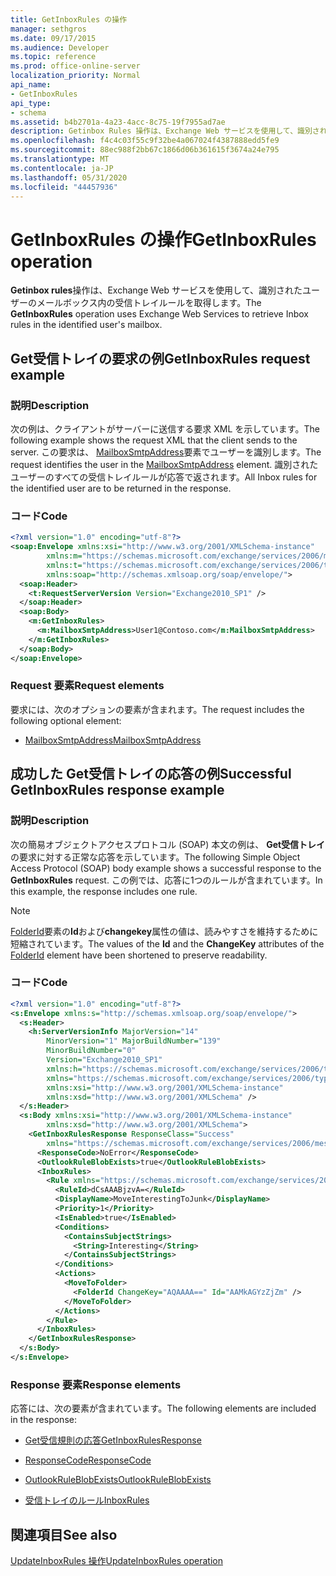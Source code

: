 ```yaml
---
title: GetInboxRules の操作
manager: sethgros
ms.date: 09/17/2015
ms.audience: Developer
ms.topic: reference
ms.prod: office-online-server
localization_priority: Normal
api_name:
- GetInboxRules
api_type:
- schema
ms.assetid: b4b2701a-4a23-4acc-8c75-19f7955ad7ae
description: Getinbox Rules 操作は、Exchange Web サービスを使用して、識別されたユーザーのメールボックス内の受信トレイルールを取得します。
ms.openlocfilehash: f4c4c03f55c9f32be4a067024f4387888edd5fe9
ms.sourcegitcommit: 88ec988f2bb67c1866d06b361615f3674a24e795
ms.translationtype: MT
ms.contentlocale: ja-JP
ms.lasthandoff: 05/31/2020
ms.locfileid: "44457936"
---
```

# <a name="getinboxrules-operation"></a><span data-ttu-id="92f74-103">GetInboxRules の操作</span><span class="sxs-lookup"><span data-stu-id="92f74-103">GetInboxRules operation</span></span>

<span data-ttu-id="92f74-104">**Getinbox rules**操作は、Exchange Web サービスを使用して、識別されたユーザーのメールボックス内の受信トレイルールを取得します。</span><span class="sxs-lookup"><span data-stu-id="92f74-104">The **GetInboxRules** operation uses Exchange Web Services to retrieve Inbox rules in the identified user's mailbox.</span></span> 
  
## <a name="getinboxrules-request-example"></a><span data-ttu-id="92f74-105">Get受信トレイの要求の例</span><span class="sxs-lookup"><span data-stu-id="92f74-105">GetInboxRules request example</span></span>

### <a name="description"></a><span data-ttu-id="92f74-106">説明</span><span class="sxs-lookup"><span data-stu-id="92f74-106">Description</span></span>

<span data-ttu-id="92f74-107">次の例は、クライアントがサーバーに送信する要求 XML を示しています。</span><span class="sxs-lookup"><span data-stu-id="92f74-107">The following example shows the request XML that the client sends to the server.</span></span> <span data-ttu-id="92f74-108">この要求は、 [MailboxSmtpAddress](mailboxsmtpaddress.md)要素でユーザーを識別します。</span><span class="sxs-lookup"><span data-stu-id="92f74-108">The request identifies the user in the [MailboxSmtpAddress](mailboxsmtpaddress.md) element.</span></span> <span data-ttu-id="92f74-109">識別されたユーザーのすべての受信トレイルールが応答で返されます。</span><span class="sxs-lookup"><span data-stu-id="92f74-109">All Inbox rules for the identified user are to be returned in the response.</span></span> 
  
### <a name="code"></a><span data-ttu-id="92f74-110">コード</span><span class="sxs-lookup"><span data-stu-id="92f74-110">Code</span></span>

```XML
<?xml version="1.0" encoding="utf-8"?>
<soap:Envelope xmlns:xsi="http://www.w3.org/2001/XMLSchema-instance"
        xmlns:m="https://schemas.microsoft.com/exchange/services/2006/messages"
        xmlns:t="https://schemas.microsoft.com/exchange/services/2006/types"
        xmlns:soap="http://schemas.xmlsoap.org/soap/envelope/">
  <soap:Header>
    <t:RequestServerVersion Version="Exchange2010_SP1" />
  </soap:Header>
  <soap:Body>
    <m:GetInboxRules>
      <m:MailboxSmtpAddress>User1@Contoso.com</m:MailboxSmtpAddress>
    </m:GetInboxRules>
  </soap:Body>
</soap:Envelope>
```

### <a name="request-elements"></a><span data-ttu-id="92f74-111">Request 要素</span><span class="sxs-lookup"><span data-stu-id="92f74-111">Request elements</span></span>

<span data-ttu-id="92f74-112">要求には、次のオプションの要素が含まれます。</span><span class="sxs-lookup"><span data-stu-id="92f74-112">The request includes the following optional element:</span></span>
  
- [<span data-ttu-id="92f74-113">MailboxSmtpAddress</span><span class="sxs-lookup"><span data-stu-id="92f74-113">MailboxSmtpAddress</span></span>](mailboxsmtpaddress.md)
    
## <a name="successful-getinboxrules-response-example"></a><span data-ttu-id="92f74-114">成功した Get受信トレイの応答の例</span><span class="sxs-lookup"><span data-stu-id="92f74-114">Successful GetInboxRules response example</span></span>

### <a name="description"></a><span data-ttu-id="92f74-115">説明</span><span class="sxs-lookup"><span data-stu-id="92f74-115">Description</span></span>

<span data-ttu-id="92f74-116">次の簡易オブジェクトアクセスプロトコル (SOAP) 本文の例は、 **Get受信トレイ**の要求に対する正常な応答を示しています。</span><span class="sxs-lookup"><span data-stu-id="92f74-116">The following Simple Object Access Protocol (SOAP) body example shows a successful response to the **GetInboxRules** request.</span></span> <span data-ttu-id="92f74-117">この例では、応答に1つのルールが含まれています。</span><span class="sxs-lookup"><span data-stu-id="92f74-117">In this example, the response includes one rule.</span></span> 
  
> [!NOTE]
> <span data-ttu-id="92f74-118">[FolderId](folderid.md)要素の**Id**および**changekey**属性の値は、読みやすさを維持するために短縮されています。</span><span class="sxs-lookup"><span data-stu-id="92f74-118">The values of the **Id** and the **ChangeKey** attributes of the [FolderId](folderid.md) element have been shortened to preserve readability.</span></span> 
  
### <a name="code"></a><span data-ttu-id="92f74-119">コード</span><span class="sxs-lookup"><span data-stu-id="92f74-119">Code</span></span>

```XML
<?xml version="1.0" encoding="utf-8"?>
<s:Envelope xmlns:s="http://schemas.xmlsoap.org/soap/envelope/">
  <s:Header>
    <h:ServerVersionInfo MajorVersion="14"
        MinorVersion="1" MajorBuildNumber="139"
        MinorBuildNumber="0"
        Version="Exchange2010_SP1"
        xmlns:h="https://schemas.microsoft.com/exchange/services/2006/types"
        xmlns="https://schemas.microsoft.com/exchange/services/2006/types"
        xmlns:xsi="http://www.w3.org/2001/XMLSchema-instance"
        xmlns:xsd="http://www.w3.org/2001/XMLSchema" />
  </s:Header>
  <s:Body xmlns:xsi="http://www.w3.org/2001/XMLSchema-instance"
        xmlns:xsd="http://www.w3.org/2001/XMLSchema">
    <GetInboxRulesResponse ResponseClass="Success"
        xmlns="https://schemas.microsoft.com/exchange/services/2006/messages">
      <ResponseCode>NoError</ResponseCode>
      <OutlookRuleBlobExists>true</OutlookRuleBlobExists>
      <InboxRules>
        <Rule xmlns="https://schemas.microsoft.com/exchange/services/2006/types">
          <RuleId>dCsAAABjzvA=</RuleId>
          <DisplayName>MoveInterestingToJunk</DisplayName>
          <Priority>1</Priority>
          <IsEnabled>true</IsEnabled>
          <Conditions>
            <ContainsSubjectStrings>
              <String>Interesting</String>
            </ContainsSubjectStrings>
          </Conditions>
          <Actions>
            <MoveToFolder>
              <FolderId ChangeKey="AQAAAA==" Id="AAMkAGYzZjZm" />
            </MoveToFolder>
          </Actions>
        </Rule>
      </InboxRules>
    </GetInboxRulesResponse>
  </s:Body>
</s:Envelope>
```

### <a name="response-elements"></a><span data-ttu-id="92f74-120">Response 要素</span><span class="sxs-lookup"><span data-stu-id="92f74-120">Response elements</span></span>

<span data-ttu-id="92f74-121">応答には、次の要素が含まれています。</span><span class="sxs-lookup"><span data-stu-id="92f74-121">The following elements are included in the response:</span></span>
  
- [<span data-ttu-id="92f74-122">Get受信規則の応答</span><span class="sxs-lookup"><span data-stu-id="92f74-122">GetInboxRulesResponse</span></span>](getinboxrulesresponse.md)
    
- [<span data-ttu-id="92f74-123">ResponseCode</span><span class="sxs-lookup"><span data-stu-id="92f74-123">ResponseCode</span></span>](responsecode.md)
    
- [<span data-ttu-id="92f74-124">OutlookRuleBlobExists</span><span class="sxs-lookup"><span data-stu-id="92f74-124">OutlookRuleBlobExists</span></span>](outlookruleblobexists.md)
    
- [<span data-ttu-id="92f74-125">受信トレイのルール</span><span class="sxs-lookup"><span data-stu-id="92f74-125">InboxRules</span></span>](inboxrules.md)
    
## <a name="see-also"></a><span data-ttu-id="92f74-126">関連項目</span><span class="sxs-lookup"><span data-stu-id="92f74-126">See also</span></span>



[<span data-ttu-id="92f74-127">UpdateInboxRules 操作</span><span class="sxs-lookup"><span data-stu-id="92f74-127">UpdateInboxRules operation</span></span>](updateinboxrules-operation.md)

